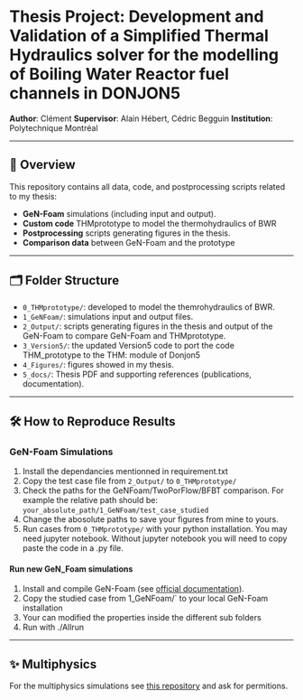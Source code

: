 # Thesis Project: Development and Validation of a Simplified Thermal Hydraulics solver for the modelling of Boiling Water Reactor fuel channels in DONJON5  
**Author**: Clément
**Supervisor**: Alain Hébert, Cédric Begguin
**Institution**: Polytechnique Montréal

---

## 📌 Overview  
This repository contains all data, code, and postprocessing scripts related to my thesis:  
- **GeN-Foam** simulations (including input and output).  
- **Custom code** THMprototype to model the thermohydraulics of BWR  
- **Postprocessing** scripts generating figures in the thesis.  
- **Comparison data** between GeN-Foam and the prototype

---

## 🗂 Folder Structure  
- `0_THMprototype/`: developed to model the themrohydraulics of BWR.  
- `1_GeNFoam/`: simulations input and output files.  
- `2_Output/`: scripts generating figures in the thesis and output of the GeN-Foam to compare GeN-Foam and THMprototype.
- `3_Version5/`: the updated Version5 code to port the code THM_prototype to the THM: module of Donjon5
- `4_Figures/`: figures showed in my thesis.
- `5_docs/`: Thesis PDF and supporting references (publications, documentation).
---

## 🛠 How to Reproduce Results  
### GeN-Foam Simulations
1. Install the dependancies mentionned in requirement.txt
2. Copy the test case file from `2_Output/` to `0_THMprototype/`
3. Check the paths for the GeNFoam/TwoPorFlow/BFBT comparison. For example the relative path should be: `your_absolute_path/1_GeNFoam/test_case_studied`
4. Change the abosolute paths to save your figures from mine to yours.
5. Run cases from `0_THMprototype/` with your python installation. You may need jupyter notebook. Without jupyter notebook you will need to copy paste the code in a .py file.

#### Run new GeN_Foam simulations
1. Install and compile GeN-Foam (see [official documentation](https://gitlab.com/foam-for-nuclear/GeN-Foam)).
2. Copy the studied case from 1_GeNFoam/` to your local GeN-Foam installation
3. Your can modified the properties inside the different sub folders
4. Run with ./Allrun

---

## ✨ Multiphysics
For the multiphysics simulations see [this repository](https://github.com/clemdoe/BWR-multiphysics) and ask for permitions.

